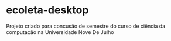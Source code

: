 # ecoleta-desktop
 Projeto criado para concusão de semestre do curso de ciência da computação na Universidade Nove De Julho
